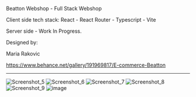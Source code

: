 Beatton Webshop - Full Stack Webshop

Client side tech stack: React - React Router - Typescript - Vite

Server side - Work In Progress. 

Designed by: 

Maria Rakovic

https://www.behance.net/gallery/191969817/E-commerce-Beatton

--------------------------------------------------------------------------

![Screenshot_5](https://github.com/user-attachments/assets/4770f979-6afe-4c7e-a468-7ab1015bdd8b)
![Screenshot_6](https://github.com/user-attachments/assets/41ae41f5-aed7-4931-8e33-9c0d20f50bc9)
![Screenshot_7](https://github.com/user-attachments/assets/ddc09346-0786-4b47-88c5-8045e5df97dd)
![Screenshot_8](https://github.com/user-attachments/assets/78d50324-137b-4256-96d4-69fe87f9d57f)
![Screenshot_9](https://github.com/user-attachments/assets/cfa12bf2-41b8-4d5d-b14a-83cbdb03537d)
![image](https://github.com/user-attachments/assets/947499f4-a507-404d-9fed-d5e9c2a8e58c)

